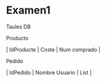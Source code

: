 # Examen1

Taules DB

Producto

| IdProducte | Coste | Num comprado |

Pedido


| IdPedido | Nombre Usuario | List<Producto> |
